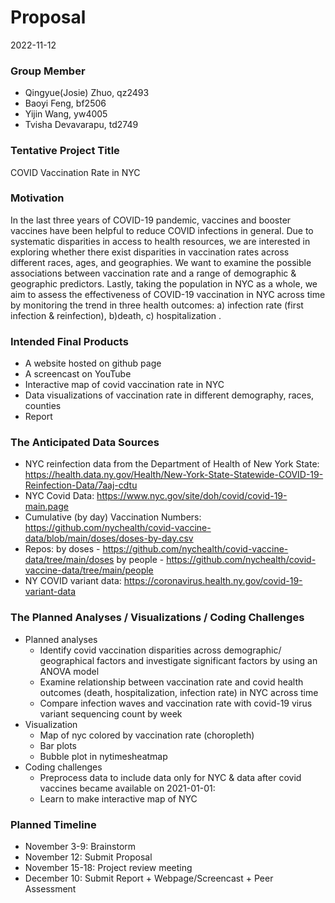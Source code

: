 Proposal
================
2022-11-12

### Group Member

-   Qingyue(Josie) Zhuo, qz2493
-   Baoyi Feng, bf2506
-   Yijin Wang, yw4005
-   Tvisha Devavarapu, td2749

### Tentative Project Title

COVID Vaccination Rate in NYC

### Motivation

In the last three years of COVID-19 pandemic, vaccines and booster
vaccines have been helpful to reduce COVID infections in general. Due to
systematic disparities in access to health resources, we are interested
in exploring whether there exist disparities in vaccination rates across
different races, ages, and geographies. We want to examine the possible
associations between vaccination rate and a range of demographic &
geographic predictors. Lastly, taking the population in NYC as a whole,
we aim to assess the effectiveness of COVID-19 vaccination in NYC across
time by monitoring the trend in three health outcomes: a) infection rate
(first infection & reinfection), b)death, c) hospitalization .

### Intended Final Products

-   A website hosted on github page
-   A screencast on YouTube
-   Interactive map of covid vaccination rate in NYC
-   Data visualizations of vaccination rate in different demography,
    races, counties
-   Report

### The Anticipated Data Sources

-   NYC reinfection data from the Department of Health of New York
    State:
    <https://health.data.ny.gov/Health/New-York-State-Statewide-COVID-19-Reinfection-Data/7aaj-cdtu>
-   NYC Covid Data:
    <https://www.nyc.gov/site/doh/covid/covid-19-main.page>
-   Cumulative (by day) Vaccination Numbers:
    <https://github.com/nychealth/covid-vaccine-data/blob/main/doses/doses-by-day.csv>
-   Repos: by doses -
    <https://github.com/nychealth/covid-vaccine-data/tree/main/doses> by
    people -
    <https://github.com/nychealth/covid-vaccine-data/tree/main/people>
-   NY COVID variant data:
    <https://coronavirus.health.ny.gov/covid-19-variant-data>

### The Planned Analyses / Visualizations / Coding Challenges

-   Planned analyses
    -   Identify covid vaccination disparities across demographic/
        geographical factors and investigate significant factors by
        using an ANOVA model
    -   Examine relationship between vaccination rate and covid health
        outcomes (death, hospitalization, infection rate) in NYC across
        time
    -   Compare infection waves and vaccination rate with covid-19 virus
        variant sequencing count by week
-   Visualization
    -   Map of nyc colored by vaccination rate (choropleth)
    -   Bar plots
    -   Bubble plot in nytimesheatmap
-   Coding challenges
    -   Preprocess data to include data only for NYC & data after covid
        vaccines became available on 2021-01-01:
    -   Learn to make interactive map of NYC

### Planned Timeline

-   November 3-9: Brainstorm
-   November 12: Submit Proposal
-   November 15-18: Project review meeting
-   December 10: Submit Report + Webpage/Screencast + Peer Assessment
